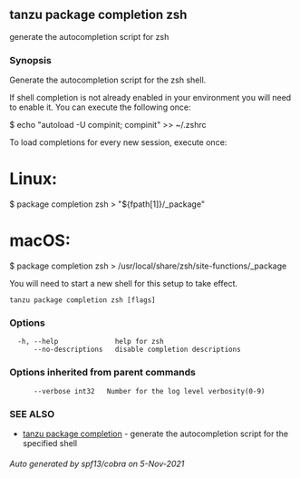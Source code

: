 ## tanzu package completion zsh

generate the autocompletion script for zsh

### Synopsis


Generate the autocompletion script for the zsh shell.

If shell completion is not already enabled in your environment you will need
to enable it.  You can execute the following once:

$ echo "autoload -U compinit; compinit" >> ~/.zshrc

To load completions for every new session, execute once:
# Linux:
$ package completion zsh > "${fpath[1]}/_package"
# macOS:
$ package completion zsh > /usr/local/share/zsh/site-functions/_package

You will need to start a new shell for this setup to take effect.


```
tanzu package completion zsh [flags]
```

### Options

```
  -h, --help              help for zsh
      --no-descriptions   disable completion descriptions
```

### Options inherited from parent commands

```
      --verbose int32   Number for the log level verbosity(0-9)
```

### SEE ALSO

* [tanzu package completion](tanzu_package_completion.md)	 - generate the autocompletion script for the specified shell

###### Auto generated by spf13/cobra on 5-Nov-2021
